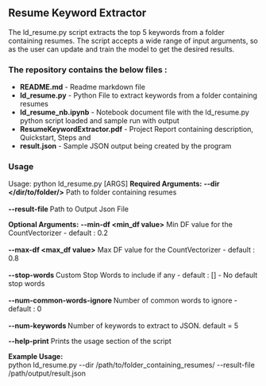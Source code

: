 ## **Resume Keyword Extractor**

The ld_resume.py script extracts the top 5 keywords from a folder containing resumes.
The script accepts a wide range of input arguments, so as the user can update and train the model to get the desired results.

### The repository contains the below files :

* **README.md** - Readme markdown file
* **ld_resume.py** - Python File to extract keywords from a folder containing resumes
* **ld_resume_nb.ipynb** - Notebook document file with the ld_resume.py python script loaded and sample run with output
* **ResumeKeywordExtractor.pdf** - Project Report containing description, Quickstart, Steps and 
* **result.json** - Sample JSON output being created by the program

### **Usage**

Usage: python ld_resume.py [ARGS] 
**Required Arguments:**
   **--dir </dir/to/folder/>**             Path to folder containing resumes <br>  
   **--result-file <output json file>**    Path to Output Json File <br>  
              
**Optional Arguments:**
   **--min-df <min_df value>**             Min DF value for the CountVectorizer - default : 0.2<br>  
   **--max-df <max_df value>**             Max DF value for the CountVectorizer - default : 0.8 <br>  
   **--stop-words <stop words>**           Custom Stop Words to include if any  - default : [] - No default stop words <br>  
   **--num-common-words-ignore <Number>**  Number of common words to ignore     - default : 0 <br>  
   **--num-keywords <Number>**             Number of keywords to extract to JSON. default = 5 <br>  

   **--help-print**                        Prints the usage section of the script <br>  
            
**Example Usage:** <br>
python ld_resume.py --dir /path/to/folder_containing_resumes/ --result-file /path/output/result.json  

